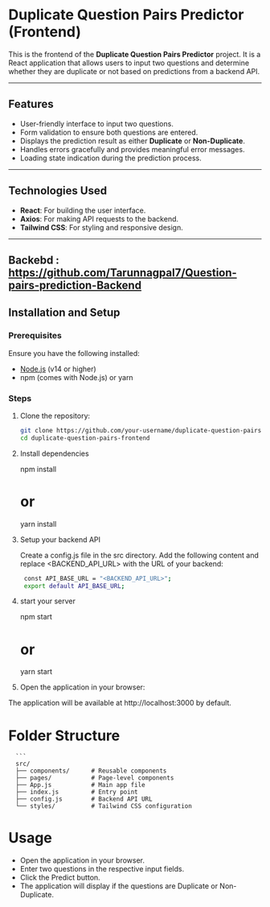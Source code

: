 # Duplicate Question Pairs Predictor (Frontend)

This is the frontend of the **Duplicate Question Pairs Predictor** project. It is a React application that allows users to input two questions and determine whether they are duplicate or not based on predictions from a backend API.

---

## Features

- User-friendly interface to input two questions.
- Form validation to ensure both questions are entered.
- Displays the prediction result as either **Duplicate** or **Non-Duplicate**.
- Handles errors gracefully and provides meaningful error messages.
- Loading state indication during the prediction process.

---

## Technologies Used

- **React**: For building the user interface.
- **Axios**: For making API requests to the backend.
- **Tailwind CSS**: For styling and responsive design.

---
## Backebd : https://github.com/Tarunnagpal7/Question-pairs-prediction-Backend
## Installation and Setup

### Prerequisites

Ensure you have the following installed:

- [Node.js](https://nodejs.org/) (v14 or higher)
- npm (comes with Node.js) or yarn

### Steps

1. Clone the repository:
   ```bash
   git clone https://github.com/your-username/duplicate-question-pairs-frontend.git
   cd duplicate-question-pairs-frontend
2. Install dependencies
   
      npm install
      # or
      yarn install
3. Setup your backend API

   Create a config.js file in the src directory.
   Add the following content and replace <BACKEND_API_URL> with the URL of your backend:
     ```bash
      const API_BASE_URL = "<BACKEND_API_URL>";
      export default API_BASE_URL;

4. start your server

    npm start
    # or
    yarn start
    
5. Open the application in your browser:

  The application will be available at http://localhost:3000 by default.

# Folder Structure
      ```
      src/
      ├── components/      # Reusable components
      ├── pages/           # Page-level components
      ├── App.js           # Main app file
      ├── index.js         # Entry point
      ├── config.js        # Backend API URL
      └── styles/          # Tailwind CSS configuration


# Usage
   - Open the application in your browser.
   - Enter two questions in the respective input fields.
   - Click the Predict button.
   - The application will display if the questions are Duplicate or Non-Duplicate.

